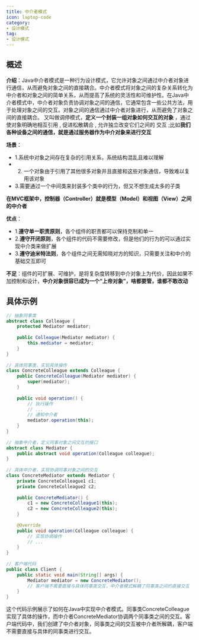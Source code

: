 ```yaml
---
title: 中介者模式
icon: laptop-code
category:
- 设计模式
tag:
- 设计模式
---
```


## 概述

**介绍**：Java中介者模式是一种行为设计模式，它允许对象之间通过中介者对象进行通信，从而避免对象之间的直接耦合。中介者模式将对象之间的复杂关系转化为中介者和对象之间的简单关系，从而提高了系统的灵活性和可维护性。在Java中介者模式中，中介者对象负责协调对象之间的通信，它通常包含一些公共方法，用于处理对象之间的交互。对象之间的通信通过中介者对象进行，从而避免了对象之间的直接耦合。
又叫做调停模式，**定义一个封装一组对象如何交互的对象** ，通过使对象明确地相互引用 , 促进松散耦合 , 允许独立改变它们之间的 交互 ;比如**我们各种设备之间的通信，就是通过服务器作为中介对象来进行交互**

**场景**：
* 1.系统中对象之间存在复杂的引用关系，系统结构混乱且难以理解
* 2. 一个对象由于引用了其他很多对象并且直接和这些对象通信，导致难以复用该对象
* 3.需要通过一个中间类来封装多个类中的行为，但又不想生成太多的子类

**在MVC框架中，控制器（Controller）就是模型（Model）和视图（View）之间的中介者**

**优点**：
* 1.**遵守单一职责原则**，各个组件的职责都可以保持克制和单一
* 2.**遵守开闭原则**，各个组件的代码不需要修改，但是他们的行为的可以通过实现中介类来做扩展
* 3.**遵守迪米特法则**，各个组件之间无需知晓对方的知识，只需要关注和中介的基础交互即可

**不足**：组件的可扩展、可维护，是将复杂度转移到中介对象上为代价，因此如果不加控制和设计，**中介对象很容已成为一个“上帝对象”，啥都要管，谁都不敢改动**

## 具体示例

```java
// 抽象同事类
abstract class Colleague {
    protected Mediator mediator;
    
    public Colleague(Mediator mediator) {
        this.mediator = mediator;
    }
}
 
// 具体同事类，实现具体操作
class ConcreteColleague extends Colleague {
    public ConcreteColleague(Mediator mediator) {
        super(mediator);
    }
    
    public void operation() {
        // 执行操作
        // ...
        // 通知中介者
        mediator.operation(this);
    }
}
 
// 抽象中介者，定义同事对象之间交互的接口
abstract class Mediator {
    public abstract void operation(Colleague colleague);
}
 
// 具体中介者，实现协调同事对象之间的交互
class ConcreteMediator extends Mediator {
    private ConcreteColleague1 c1;
    private ConcreteColleague2 c2;
    
    public ConcreteMediator() {
        c1 = new ConcreteColleague1(this);
        c2 = new ConcreteColleague2(this);
    }
    
    @Override
    public void operation(Colleague colleague) {
        // 实现协调操作
        // ...
    }
}
 
// 客户端代码
public class Client {
    public static void main(String[] args) {
        Mediator mediator = new ConcreteMediator();
        // 客户端不需要直接与具体同事类交互，中介者模式解耦了同事类之间的直接交互
    }
}
```
这个代码示例展示了如何在Java中实现中介者模式。同事类ConcreteColleague实现了具体的操作，而中介者ConcreteMediator协调两个同事类之间的交互。客户端代码中，我们创建了中介者对象，同事类之间的交互被中介者所解耦，客户端不需要直接与具体的同事类进行交互。



